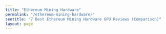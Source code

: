 ```yaml
---
title: "Ethereum Mining Hardware"
permalink: "/ethereum-mining-hardware/"
seotitle: "7 Best Ethereum Mining Hardware GPU Reviews (Comparison)"
layout: page
---
```


